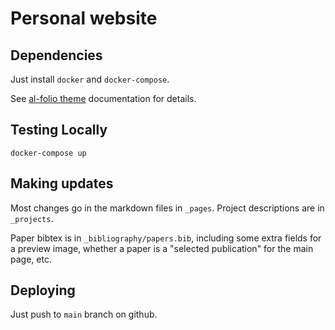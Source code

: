 # Personal website

## Dependencies

Just install `docker` and `docker-compose`. 

See [al-folio theme](https://github.com/alshedivat/al-folio) documentation for
details.

## Testing Locally

```
docker-compose up
```

## Making updates

Most changes go in the markdown files in `_pages`. Project descriptions are in
`_projects`.

Paper bibtex is in `_bibliography/papers.bib`, including some extra fields for a
preview image, whether a paper is a "selected publication" for the main page, etc. 

## Deploying

Just push to `main` branch on github.

